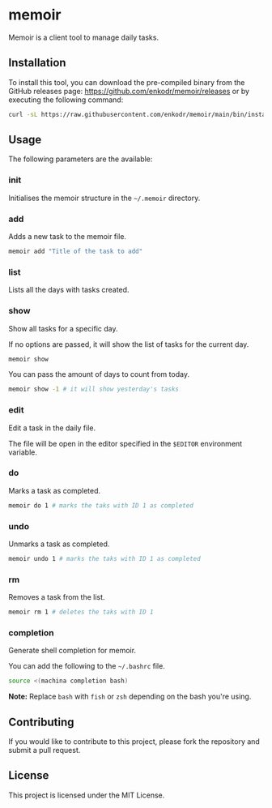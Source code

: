 # memoir

Memoir is a client tool to manage daily tasks.

## Installation

To install this tool, you can download the pre-compiled binary from the 
GitHub releases page: https://github.com/enkodr/memoir/releases or by executing
the following command:

```bash
curl -sL https://raw.githubusercontent.com/enkodr/memoir/main/bin/install | sh - 
```

## Usage

The following parameters are the available:

### init 

Initialises the memoir structure in the `~/.memoir` directory.

### add

Adds a new task to the memoir file.

```bash
memoir add "Title of the task to add"
```

### list

Lists all the days with tasks created.

### show

Show all tasks for a specific day. 

If no options are passed, it will show the list of tasks for the current day.

```bash
memoir show
```

You can pass the amount of days to count from today.

```bash
memoir show -1 # it will show yesterday's tasks 
```

### edit 

Edit a task in the daily file.

The file will be open in the editor specified in the `$EDITOR` environment variable. 

### do

Marks a task as completed.

```bash
memoir do 1 # marks the taks with ID 1 as completed
```

### undo

Unmarks a task as completed.

```bash
memoir undo 1 # marks the taks with ID 1 as completed
```

### rm

Removes a task from the list.

```bash
memoir rm 1 # deletes the taks with ID 1
```

### completion

Generate shell completion for memoir.

You can add the following to the `~/.bashrc` file.

```bash
source <(machina completion bash)
```

**Note:** Replace `bash` with `fish` or `zsh` depending on the bash you're using.

## Contributing

If you would like to contribute to this project, please fork the repository and submit a pull request.


## License

This project is licensed under the MIT License.
